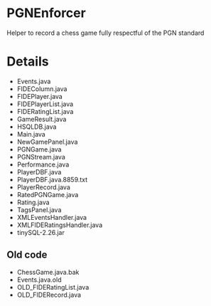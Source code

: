# PGNEnforcer
Helper to record a chess game fully respectful of the PGN standard

# Details

* Events.java
* FIDEColumn.java
* FIDEPlayer.java
* FIDEPlayerList.java
* FIDERatingList.java
* GameResult.java
* HSQLDB.java
* Main.java
* NewGamePanel.java
* PGNGame.java
* PGNStream.java
* Performance.java
* PlayerDBF.java
* PlayerDBF.java.8859.txt
* PlayerRecord.java
* RatedPGNGame.java
* Rating.java
* TagsPanel.java
* XMLEventsHandler.java
* XMLFIDERatingsHandler.java
* tinySQL-2.26.jar

## Old code

* ChessGame.java.bak
* Events.java.old
* OLD_FIDERatingList.java
* OLD_FIDERecord.java
